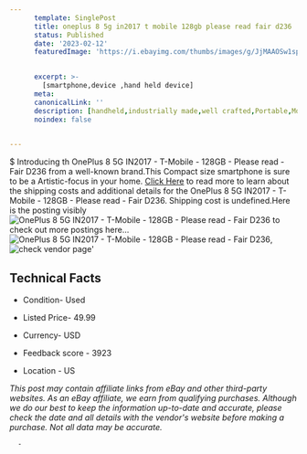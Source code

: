 ```yaml
---
      template: SinglePost
      title: oneplus 8 5g in2017 t mobile 128gb please read fair d236
      status: Published
      date: '2023-02-12'
      featuredImage: 'https://i.ebayimg.com/thumbs/images/g/JjMAAOSw1spjyrrh/s-l225.jpg'
       

      excerpt: >-
        [smartphone,device ,hand held device]
      meta:
      canonicalLink: ''
      description: [handheld,industrially made,well crafted,Portable,Mobile,Compact,Convenient,Lightweight,Maneuverable,Man-portable,Miniature,Carriable,Hand-held,Light,Holdable,Transportable,Mobile device,Pocket-sized,On-the-go,Wireless,Cordless,Compact size,Convenient size, smartphone,device ,hand held device]
      noindex: false
      

---
```

$
      Introducing th OnePlus 8 5G IN2017 - T-Mobile - 128GB - Please read - Fair D236 from a well-known brand.This Compact size smartphone is sure to be a Artistic-focus in your home. [Click Here](https://www.ebay.com/itm/225365601438?hash=item3478d62c9e%3Ag%3AJjMAAOSw1spjyrrh&mkevt=1&mkcid=1&mkrid=711-53200-19255-0&campid=%253CePNCampaignId%253E&customid=%253CreferenceId%253E&toolid=10049) to read more to learn about the shipping costs and additional details for the OnePlus 8 5G IN2017 - T-Mobile - 128GB - Please read - Fair D236. Shipping cost is undefined.Here is the posting visibly ![OnePlus 8 5G IN2017 - T-Mobile - 128GB - Please read - Fair D236](https://i.ebayimg.com/thumbs/images/g/JjMAAOSw1spjyrrh/s-l225.jpg) to check out more postings here... ![OnePlus 8 5G IN2017 - T-Mobile - 128GB - Please read - Fair D236](https://i.ebayimg.com/images/g/JjMAAOSw1spjyrrh/s-l1600.jpg), ![check vendor page](https://origin-galleryplus.ebayimg.com/ws/web/225365601438_2_0_1/225x225.jpg,https://origin-galleryplus.ebayimg.com/ws/web/225365601438_3_0_1/225x225.jpg,https://origin-galleryplus.ebayimg.com/ws/web/225365601438_4_0_1/225x225.jpg,https://origin-galleryplus.ebayimg.com/ws/web/225365601438_5_0_1/225x225.jpg,https://origin-galleryplus.ebayimg.com/ws/web/225365601438_6_0_1/225x225.jpg,https://origin-galleryplus.ebayimg.com/ws/web/225365601438_7_0_1/225x225.jpg,https://origin-galleryplus.ebayimg.com/ws/web/225365601438_8_0_1/225x225.jpg)'

      

 ## Technical Facts 



     
      

 - Condition- Used 


      

 - Listed Price- 49.99 


      

 - Currency- USD 


      

 - Feedback score - 3923 


      

 - Location - US 


      
      

 *_This post may contain affiliate links from eBay and other third-party websites. As an eBay affiliate, we earn from qualifying purchases. Although we do our best to keep the information up-to-date and accurate, please check the date and all details with the vendor's website before making a purchase. Not all data may be accurate._*




      -

